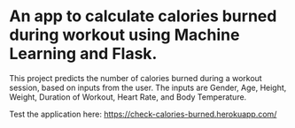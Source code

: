 # An app to calculate calories burned during workout using Machine Learning and Flask.

This project predicts the number of calories burned during a workout session, based on inputs from the user. The inputs are Gender, Age, Height, Weight, Duration of Workout, Heart Rate, and Body Temperature.

Test the application here: https://check-calories-burned.herokuapp.com/
